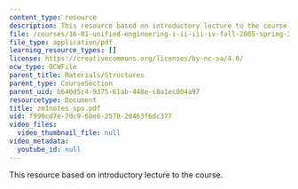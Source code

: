 ```yaml
---
content_type: resource
description: This resource based on introductory lecture to the course.
file: /courses/16-01-unified-engineering-i-ii-iii-iv-fall-2005-spring-2006/f990cd7e7dc96be6257020463f6dc377_zm1notes_sps.pdf
file_type: application/pdf
learning_resource_types: []
license: https://creativecommons.org/licenses/by-nc-sa/4.0/
ocw_type: OCWFile
parent_title: Materials/Structures
parent_type: CourseSection
parent_uid: b640d5c4-9375-61ab-448e-c8a1ec804a97
resourcetype: Document
title: zm1notes_sps.pdf
uid: f990cd7e-7dc9-6be6-2570-20463f6dc377
video_files:
  video_thumbnail_file: null
video_metadata:
  youtube_id: null
---
```

This resource based on introductory lecture to the course.